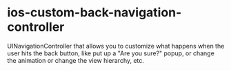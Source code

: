 ios-custom-back-navigation-controller
=====================================

UINavigationController that allows you to customize what happens when the user hits the back button, like put up a "Are you sure?" popup, or change the animation or change the view hierarchy, etc. 
